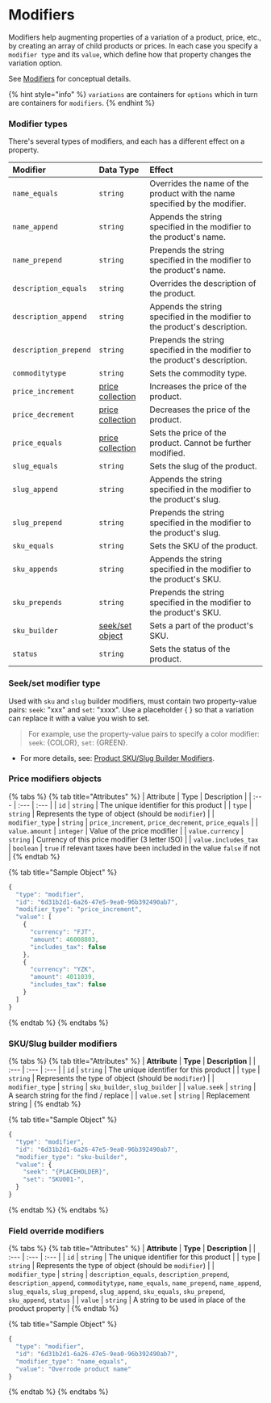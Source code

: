 # Modifiers

Modifiers help augmenting properties of a variation of a product, price, etc., by creating an array of child products or prices. In each case you specify a `modifier type` and its `value`, which define how that property changes the variation option.

See [Modifiers](https://developers.moltin.com/~/drafts/-LJTp18a2-7cLeeCK3px/primary/guides/modifiers) for conceptual details. 

{% hint style="info" %}
`variations` are containers for `options` which in turn are containers for `modifiers`.
{% endhint %}

### Modifier types

There's several types of modifiers, and each has a different effect on a property.

| Modifier | Data Type | Effect |
| :--- | :--- | :--- |
| `name_equals` | `string` | Overrides the name of the product with the name specified by the modifier. |
| `name_append` | `string` | Appends the string specified in the modifier to the product's name. |
| `name_prepend` | `string` | Prepends the string specified in the modifier to the product's name. |
| `description_equals` | `string` | Overrides the description of the product. |
| `description_append` | `string` | Appends the string specified in the modifier to the product's description. |
| `description_prepend` | `string` | Prepends the string specified in the modifier to the product's description. |
| `commoditytype` | `string` | Sets the commodity type. |
| `price_increment` | [price collection](./#price-modifiers) | Increases the price of the product. |
| `price_decrement` | [price collection](./#price-modifiers) | Decreases the price of the product. |
| `price_equals` | [price collection](./#price-modifiers) | Sets the price of the product. Cannot be further modified. |
| `slug_equals` | `string` | Sets the slug of the product. |
| `slug_append` | `string` | Appends the string specified in the modifier to the product's slug. |
| `slug_prepend` | `string` | Prepends the string specified in the modifier to the product's slug. |
| `sku_equals` | `string` | Sets the SKU of the product. |
| `sku_appends` | `string` | Appends the string specified in the modifier to the product's SKU. |
| `sku_prepends` | `string` | Prepends the string specified in the modifier to the product's SKU. |
| `sku_builder` | [seek/set object](./#sku-slug-builder-modifiers) | Sets a part of the product's SKU. |
| `status` | `string` | Sets the status of the product. |

### Seek/set modifier type

Used with `sku` and `slug` builder modifiers, must contain two property-value pairs: `seek`: "xxx" and `set`: "xxxx". Use a placeholder { } so that a variation can replace it with a value you wish to set.  

> For example, use the property-value pairs to specify a color modifier: `seek`: {COLOR}, `set`: {GREEN}.

* For more details, see: [Product SKU/Slug Builder Modifiers](https://developers.moltin.com/guides/product/modifiers).

### Price modifiers objects

{% tabs %}
{% tab title="Attributes" %}
| Attribute | Type | Description |
| :--- | :--- | :--- |
| `id` | `string` | The unique identifier for this product |
| `type` | `string` | Represents the type of object \(should be `modifier`\) |
| `modifier_type` | `string` | `price_increment`, `price_decrement`, `price_equals` |
| `value.amount` | `integer` | Value of the price modifier |
| `value.currency` | `string` | Currency of this price modifier \(3 letter ISO\) |
| `value.includes_tax` | `boolean` | `true` if relevant taxes have been included in the value `false` if not |
{% endtab %}

{% tab title="Sample Object" %}
```javascript
{
  "type": "modifier",
  "id": "6d31b2d1-6a26-47e5-9ea0-96b392490ab7",
  "modifier_type": "price_increment",
  "value": [
    {
      "currency": "FJT",
      "amount": 46008803,
      "includes_tax": false
    },
    {
      "currency": "YZK",
      "amount": 4011039,
      "includes_tax": false
    }
  ]
}
```
{% endtab %}
{% endtabs %}

### SKU/Slug builder modifiers

{% tabs %}
{% tab title="Attributes" %}
| **Attribute** | **Type** | **Description** |
| :--- | :--- | :--- |
| `id` | `string` | The unique identifier for this product |
| `type` | `string` | Represents the type of object \(should be `modifier`\) |
| `modifier_type` | `string` | `sku_builder`, `slug_builder` |
| `value.seek` | `string` | A search string for the find / replace |
| `value.set` | `string` | Replacement string |
{% endtab %}

{% tab title="Sample Object" %}
```javascript
{
  "type": "modifier",
  "id": "6d31b2d1-6a26-47e5-9ea0-96b392490ab7",
  "modifier_type": "sku-builder",
  "value": {
    "seek": "{PLACEHOLDER}",
    "set": "SKU001-",
  }
}
```
{% endtab %}
{% endtabs %}

### Field override modifiers

{% tabs %}
{% tab title="Attributes" %}
| **Attribute** | **Type** | **Description** |
| :--- | :--- | :--- |
| `id` | `string` | The unique identifier for this product |
| `type` | `string` | Represents the type of object \(should be `modifier`\) |
| `modifier_type` | `string` | `description_equals`, `description_prepend`, `description_append`, `commoditytype`, `name_equals`, `name_prepend`, `name_append`, `slug_equals`, `slug_prepend`, `slug_append`, `sku_equals`, `sku_prepend`, `sku_append`, `status` |
| `value` | `string` | A string to be used in place of the product property |
{% endtab %}

{% tab title="Sample Object" %}
```javascript
{
  "type": "modifier",
  "id": "6d31b2d1-6a26-47e5-9ea0-96b392490ab7",
  "modifier_type": "name_equals",
  "value": "Overrode product name"
}
```
{% endtab %}
{% endtabs %}


